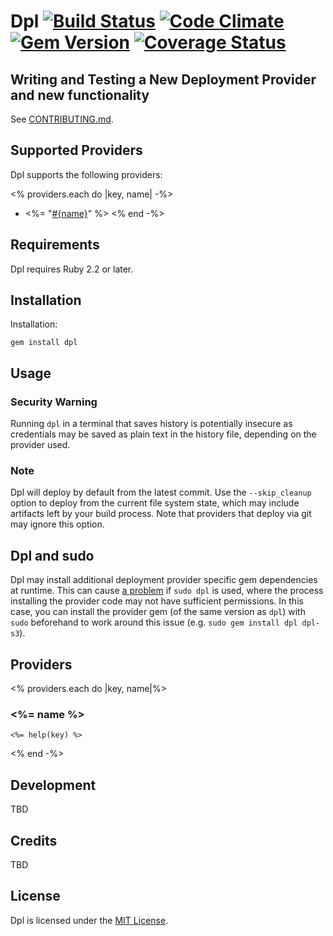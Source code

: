 # Dpl [![Build Status](https://travis-ci.org/travis-ci/dpl.svg?branch=master)](https://travis-ci.org/travis-ci/dpl) [![Code Climate](https://codeclimate.com/github/travis-ci/dpl.png)](https://codeclimate.com/github/travis-ci/dpl) [![Gem Version](https://badge.fury.io/rb/dpl.png)](http://badge.fury.io/rb/dpl) [![Coverage Status](https://coveralls.io/repos/travis-ci/dpl/badge.svg?branch=master&service=github)](https://coveralls.io/github/travis-ci/dpl?branch=master)

## Writing and Testing a New Deployment Provider and new functionality

See [CONTRIBUTING.md](.github/CONTRIBUTING.md).

## Supported Providers

Dpl supports the following providers:

<% providers.each do |key, name| -%>
  * <%= "[#{name}](##{key})" %>
<% end -%>

## Requirements

Dpl requires Ruby 2.2 or later.

## Installation

Installation:

```
gem install dpl
```

## Usage

### Security Warning

Running `dpl` in a terminal that saves history is potentially insecure as credentials may be saved as plain text in the history file, depending on the provider used.

### Note

Dpl will deploy by default from the latest commit. Use the `--skip_cleanup` option to deploy from the current file system state, which may include artifacts left by your build process. Note that providers that deploy via git may ignore this option.

## Dpl and sudo

Dpl may install additional deployment provider specific gem dependencies at runtime. This can cause [a problem](https://github.com/travis-ci/dpl/issues/769) if `sudo dpl` is used, where the process installing the provider code may not have sufficient permissions. In this case, you can install the provider gem (of the same version as `dpl`) with `sudo` beforehand to work around this issue (e.g. `sudo gem install dpl dpl-s3`).

## Providers
<% providers.each do |key, name|%>
### <%= name %>

```
<%= help(key) %>
```
<% end -%>

## Development

TBD

## Credits

TBD

## License

Dpl is licensed under the [MIT License](https://github.com/travis-ci/dpl/blob/master/LICENSE).
